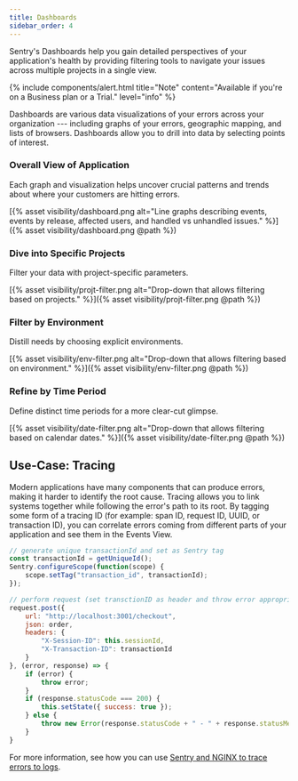 ```yaml
---
title: Dashboards
sidebar_order: 4
---
```


Sentry's Dashboards help you gain detailed perspectives of your application's health by providing filtering tools to navigate your issues across multiple projects in a single view.

{% include components/alert.html
    title="Note"
    content="Available if you're on a Business plan or a Trial."
    level="info"
%}

Dashboards are various data visualizations of your errors across your organization --- including graphs of your errors, geographic mapping, and lists of browsers. Dashboards allow you to drill into data by selecting points of interest.

### Overall View of Application
Each graph and visualization helps uncover crucial patterns and trends about where your customers are hitting errors.

[{% asset visibility/dashboard.png alt="Line graphs describing events, events by release, affected users, and handled vs unhandled issues." %}]({% asset visibility/dashboard.png @path %})

### Dive into Specific Projects
Filter your data with project-specific parameters.

[{% asset visibility/projt-filter.png alt="Drop-down that allows filtering based on projects." %}]({% asset visibility/projt-filter.png @path %})

### Filter by Environment
Distill needs by choosing explicit environments.

[{% asset visibility/env-filter.png alt="Drop-down that allows filtering based on environment." %}]({% asset visibility/env-filter.png @path %})

### Refine by Time Period
Define distinct time periods for a more clear-cut glimpse.

[{% asset visibility/date-filter.png alt="Drop-down that allows filtering based on calendar dates." %}]({% asset visibility/date-filter.png @path %})

## Use-Case: Tracing
Modern applications have many components that can produce errors, making it harder to identify the root cause. Tracing allows you to link systems together while following the error's path to its root. By tagging some form of a tracing ID (for example: span ID, request ID, UUID, or transaction ID), you can correlate errors coming from different parts of your application and see them in the Events View.

```javascript
// generate unique transactionId and set as Sentry tag
const transactionId = getUniqueId();
Sentry.configureScope(function(scope) {
    scope.setTag("transaction_id", transactionId);
});

// perform request (set transctionID as header and throw error appropriately)
request.post({
    url: "http://localhost:3001/checkout",
    json: order,
    headers: {
        "X-Session-ID": this.sessionId,
        "X-Transaction-ID": transactionId
    }
}, (error, response) => {
    if (error) {
        throw error;
    }
    if (response.statusCode === 200) {
        this.setState({ success: true });
    } else {
        throw new Error(response.statusCode + " - " + response.statusMessage);
    }
}
```

For more information, see how you can use [Sentry and NGINX to trace errors to logs](https://blog.sentry.io/2019/01/31/using-nginx-sentry-trace-errors-logs).
